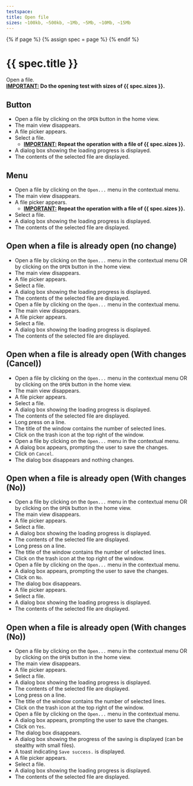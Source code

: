 ```yaml
---
testspace:
title: Open file
sizes: ~100kb, ~500kb, ~1Mb, ~5Mb, ~10Mb, ~15Mb
---
```


{% if page %} {% assign spec = page %} {% endif %}

# {{ spec.title }}
Open a file.\
**<ins>IMPORTANT:</ins> Do the opening test with sizes of {{ spec.sizes }}.**

## Button
- Open a file by clicking on the `OPEN` button in the home view.
- The main view disappears.
- A file picker appears.
- Select a file.
   - **<ins>IMPORTANT:</ins> Repeat the operation with a file of {{ spec.sizes }}.**
- A dialog box showing the loading progress is displayed.
- The contents of the selected file are displayed.

## Menu
- Open a file by clicking on the `Open...` menu in the contextual menu.
- The main view disappears.
- A file picker appears.
   - **<ins>IMPORTANT:</ins> Repeat the operation with a file of {{ spec.sizes }}.**
- Select a file.
- A dialog box showing the loading progress is displayed.
- The contents of the selected file are displayed.

## Open when a file is already open (no change)
- Open a file by clicking on the `Open...` menu in the contextual menu OR by clicking on the `OPEN` button in the home view.
- The main view disappears.
- A file picker appears.
- Select a file.
- A dialog box showing the loading progress is displayed.
- The contents of the selected file are displayed.
- Open a file by clicking on the `Open...` menu in the contextual menu.
- The main view disappears.
- A file picker appears.
- Select a file.
- A dialog box showing the loading progress is displayed.
- The contents of the selected file are displayed.

## Open when a file is already open (With changes (Cancel))
- Open a file by clicking on the `Open...` menu in the contextual menu OR by clicking on the `OPEN` button in the home view.
- The main view disappears.
- A file picker appears.
- Select a file.
- A dialog box showing the loading progress is displayed.
- The contents of the selected file are displayed.
- Long press on a line.
- The title of the window contains the number of selected lines.
- Click on the trash icon at the top right of the window.
- Open a file by clicking on the `Open...` menu in the contextual menu.
- A dialog box appears, prompting the user to save the changes.
- Click on `Cancel`.
- The dialog box disappears and nothing changes.

## Open when a file is already open (With changes (No))
- Open a file by clicking on the `Open...` menu in the contextual menu OR by clicking on the `OPEN` button in the home view.
- The main view disappears.
- A file picker appears.
- Select a file.
- A dialog box showing the loading progress is displayed.
- The contents of the selected file are displayed.
- Long press on a line.
- The title of the window contains the number of selected lines.
- Click on the trash icon at the top right of the window.
- Open a file by clicking on the `Open...` menu in the contextual menu.
- A dialog box appears, prompting the user to save the changes.
- Click on `No`.
- The dialog box disappears.
- A file picker appears.
- Select a file.
- A dialog box showing the loading progress is displayed.
- The contents of the selected file are displayed.

## Open when a file is already open (With changes (No))
- Open a file by clicking on the `Open...` menu in the contextual menu OR by clicking on the `OPEN` button in the home view.
- The main view disappears.
- A file picker appears.
- Select a file.
- A dialog box showing the loading progress is displayed.
- The contents of the selected file are displayed.
- Long press on a line.
- The title of the window contains the number of selected lines.
- Click on the trash icon at the top right of the window.
- Open a file by clicking on the `Open...` menu in the contextual menu.
- A dialog box appears, prompting the user to save the changes.
- Click on `Yes`.
- The dialog box disappears.
- A dialog box showing the progress of the saving is displayed (can be stealthy with small files).
- A toast indicating `Save success.` is displayed.
- A file picker appears.
- Select a file.
- A dialog box showing the loading progress is displayed.
- The contents of the selected file are displayed.
